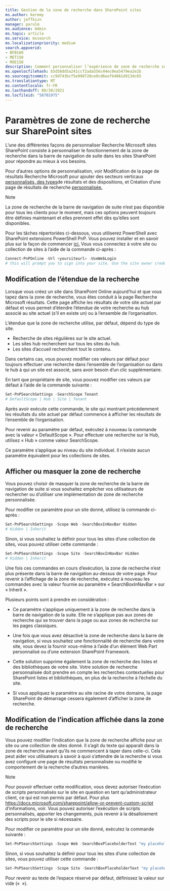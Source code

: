 ```yaml
---
title: Gestion de la zone de recherche dans SharePoint sites
ms.author: keremy
author: jeffkizn
manager: parulm
ms.audience: Admin
ms.topic: article
ms.service: mssearch
ms.localizationpriority: medium
search.appverid:
- BFB160
- MET150
- MOE150
description: Comment personnaliser l’expérience de zone de recherche sur SharePoint sites
ms.openlocfilehash: b5d58dd5a241ccf2ada556c44ec0ea5479ea2e2b
ms.sourcegitcommit: cc9d743bcf5e998720ce9cd6eefb4061d913dc65
ms.translationtype: MT
ms.contentlocale: fr-FR
ms.lasthandoff: 08/30/2021
ms.locfileid: "58701975"
---
```

# <a name="search-box-settings-on-sharepoint-sites"></a>Paramètres de zone de recherche sur SharePoint sites

L’une des différentes façons de personnaliser Recherche Microsoft sites SharePoint consiste à personnaliser le fonctionnement de la zone de recherche dans la barre de navigation de suite dans les sites SharePoint pour répondre au mieux à vos besoins.

Pour d’autres options de personnalisation, voir Modification de la page de résultats Recherche Microsoft pour ajouter des secteurs verticaux [personnalisés, des types](customize-search-page.md)de résultats et des dispositions, et Création d’une page de résultats de recherche [personnalisée.](create-search-results-pages.md)

> [!NOTE]
> La zone de recherche de la barre de navigation de suite n’est pas disponible pour tous les clients pour le moment, mais ces options peuvent toujours être définies maintenant et elles prennent effet dès qu’elles sont disponibles.

Pour les tâches répertoriées ci-dessous, vous utiliserez PowerShell avec SharePoint extensions PowerShell PnP. Vous pouvez installer et en savoir plus sur la façon de commencer [ici.](/powershell/sharepoint/sharepoint-pnp/sharepoint-pnp-cmdlets?view=sharepoint-ps) Vous vous connectez à votre site ou collection de sites à l’aide de la commande ci-après :

```powershell
Connect-PnPOnline -Url <yoursiteurl> -UseWebLogin
# this will prompt you to sign into your site. Use the site owner credentials 
```

## <a name="changing-the-scope-of-search"></a>Modification de l’étendue de la recherche

Lorsque vous créez un site dans SharePoint Online aujourd’hui et que vous tapez dans la zone de recherche, vous êtes conduit à la page Recherche Microsoft résultats. Cette page affiche les résultats de votre site actuel par défaut et vous permet d’étendre l’étendue de votre recherche au hub associé au site actuel (s’il en existe un) ou à l’ensemble de l’organisation.

L’étendue que la zone de recherche utilise, par défaut, dépend du type de site.

* Recherche de sites régulières sur le site actuel.
* Les sites hub recherchent sur tous les sites du hub.
* Les sites d’accueil recherchent tout le contenu.

Dans certains cas, vous pouvez modifier ces valeurs par défaut pour toujours effectuer une recherche dans l’ensemble de l’organisation ou dans le hub à qui un site est associé, sans avoir besoin d’un clic supplémentaire.

En tant que propriétaire de site, vous pouvez modifier ces valeurs par défaut à l’aide de la commande suivante :

```powershell
Set-PnPSearchSettings -SearchScope Tenant
# DefaultScope | Hub | Site | Tenant
```

Après avoir exécute cette commande, le site qui montrant précédemment les résultats du site actuel par défaut commence à afficher les résultats de l’ensemble de l’organisation.

Pour revenir au paramètre par défaut, exécutez à nouveau la commande avec la valeur « DefaultScope ». Pour effectuer une recherche sur le Hub, utilisez « Hub » comme valeur SearchScope.

Ce paramètre s’applique au niveau du site individuel. Il n’existe aucun paramètre équivalent pour les collections de sites.

## <a name="show-or-hide-the-search-box"></a>Afficher ou masquer la zone de recherche

Vous pouvez choisir de masquer la zone de recherche de la barre de navigation de suite si vous souhaitez empêcher vos utilisateurs de rechercher ou d’utiliser une implémentation de zone de recherche personnalisée.

Pour modifier ce paramètre pour un site donné, utilisez la commande ci-après :

```powershell
Set-PnPSearchSettings -Scope Web -SearchBoxInNavBar Hidden
# Hidden | Inherit
```

Sinon, si vous souhaitez la définir pour tous les sites d’une collection de sites, vous pouvez utiliser cette commande :

```powershell
Set-PnPSearchSettings -Scope Site -SearchBoxInNavBar Hidden
# Hidden | Inherit
```

Une fois ces commandes en cours d’exécution, la zone de recherche n’est plus présente dans la barre de navigation au-dessus de votre page. Pour revenir à l’affichage de la zone de recherche, exécutez à nouveau les commandes avec la valeur fournie au paramètre « SearchBoxInNavBar » sur « Inherit ».

Plusieurs points sont à prendre en considération :

* Ce paramètre s’applique uniquement à la zone de recherche dans la barre de navigation de la suite. Elle ne s’applique pas aux zones de recherche qui se trouver dans la page ou aux zones de recherche sur les pages classiques.

* Une fois que vous avez désactivé la zone de recherche dans la barre de navigation, si vous souhaitez une fonctionnalité de recherche dans votre site, vous devez la fournir vous-même à l’aide d’un élément Web Part personnalisé ou d’une extension SharePoint Framework.

* Cette solution supprime également la zone de recherche des listes et des bibliothèques de votre site. Votre solution de recherche personnalisée doit prendre en compte les recherches contextuelles pour SharePoint listes et bibliothèques, en plus de la recherche à l’échelle du site.

* Si vous appliquez le paramètre au site racine de votre domaine, la page SharePoint de démarrage cessera également d’afficher la zone de recherche.

## <a name="changing-the-hint-displayed-in-the-search-box"></a>Modification de l’indication affichée dans la zone de recherche

Vous pouvez modifier l’indication que la zone de recherche affiche pour un site ou une collection de sites donné. Il s’agit du texte qui apparaît dans la zone de recherche avant qu’ils ne commencent à taper dans celle-ci. Cela peut aider vos utilisateurs à savoir à quoi s’attendre de la recherche si vous avez configuré une page de résultats personnalisée ou modifié le comportement de la recherche d’autres manières.

> [!NOTE]
> Pour pouvoir effectuer cette modification, vous devez autoriser l’exécution de scripts personnalisés sur le site en question en tant qu’administrateur client, ce qui est non permis par défaut. Pour plus https://docs.microsoft.com/sharepoint/allow-or-prevent-custom-script d’informations, voir. Vous pouvez autoriser l’exécution de scripts personnalisés, apporter les changements, puis revenir à la désalloiement des scripts pour le site si nécessaire.

Pour modifier ce paramètre pour un site donné, exécutez la commande suivante :

```powershell
Set-PnPSearchSettings -Scope Web -SearchBoxPlaceholderText "my placeholder" 
```

Sinon, si vous souhaitez la définir pour tous les sites d’une collection de sites, vous pouvez utiliser cette commande :

```powershell
Set-PnPSearchSettings -Scope Site -SearchBoxPlaceholderText "my placeholder" 
```

Pour revenir au texte de l’espace réservé par défaut, définissez la valeur sur vide («  »).